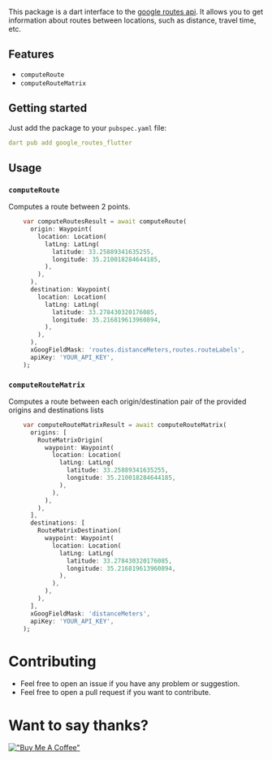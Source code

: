 This package is a dart interface to the [google routes api](https://developers.google.com/maps/documentation/routes).
It allows you to get information about routes between locations, such as distance, travel time, etc.

## Features
- `computeRoute`
- `computeRouteMatrix`

## Getting started
Just add the package to your `pubspec.yaml` file:
```yaml
dart pub add google_routes_flutter
```

## Usage
### `computeRoute`
Computes a route between 2 points.
```dart
    var computeRoutesResult = await computeRoute(
      origin: Waypoint(
        location: Location(
          latLng: LatLng(
            latitude: 33.25889341635255,
            longitude: 35.210018284644185,
          ),
        ),
      ),
      destination: Waypoint(
        location: Location(
          latLng: LatLng(
            latitude: 33.278430320176085,
            longitude: 35.216819613960894,
          ),
        ),
      ),
      xGoogFieldMask: 'routes.distanceMeters,routes.routeLabels',
      apiKey: 'YOUR_API_KEY',
    );
```

### `computeRouteMatrix`
Computes a route between each origin/destination pair of the provided origins and destinations lists
```dart
    var computeRouteMatrixResult = await computeRouteMatrix(
      origins: [
        RouteMatrixOrigin(
          waypoint: Waypoint(
            location: Location(
              latLng: LatLng(
                latitude: 33.25889341635255,
                longitude: 35.210018284644185,
              ),
            ),
          ),
        ),
      ],
      destinations: [
        RouteMatrixDestination(
          waypoint: Waypoint(
            location: Location(
              latLng: LatLng(
                latitude: 33.278430320176085,
                longitude: 35.216819613960894,
              ),
            ),
          ),
        ),
      ],
      xGoogFieldMask: 'distanceMeters',
      apiKey: 'YOUR_API_KEY',
    );
```

# Contributing

- Feel free to open an issue if you have any problem or suggestion.
- Feel free to open a pull request if you want to contribute.

# Want to say thanks?
[!["Buy Me A Coffee"](https://www.buymeacoffee.com/assets/img/custom_images/orange_img.png)](https://www.buymeacoffee.com/haidarmehsen)

